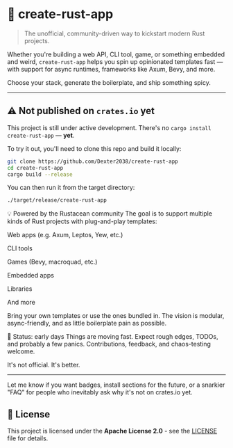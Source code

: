 # 🦀 create-rust-app

> The unofficial, community-driven way to kickstart modern Rust projects.

Whether you're building a web API, CLI tool, game, or something embedded and weird, 
`create-rust-app` helps you spin up opinionated templates fast — with support for async runtimes, 
frameworks like Axum, Bevy, and more.

Choose your stack, generate the boilerplate, and ship something spicy.

---

## ⚠️ Not published on `crates.io` yet

This project is still under active development. There's no `cargo install create-rust-app` — **yet**.

To try it out, you'll need to clone this repo and build it locally:

```bash
git clone https://github.com/Dexter2038/create-rust-app
cd create-rust-app
cargo build --release
```

You can then run it from the target directory:

```bash
./target/release/create-rust-app
```

💡 Powered by the Rustacean community
The goal is to support multiple kinds of Rust projects with plug-and-play templates:

Web apps (e.g. Axum, Leptos, Yew, etc.)

CLI tools

Games (Bevy, macroquad, etc.)

Embedded apps

Libraries

And more

Bring your own templates or use the ones bundled in. The vision is modular, async-friendly, and as little boilerplate pain as possible.

🧪 Status: early days
Things are moving fast. Expect rough edges, TODOs, and probably a few panics. Contributions, feedback, and chaos-testing welcome.

It's not official. It's better.


---

Let me know if you want badges, install sections for the future, or a snarkier "FAQ" for people who inevitably ask why it's not on crates.io yet.

## 📝 License

This project is licensed under the **Apache License 2.0** - see the [LICENSE](./LICENSE) file for details.

